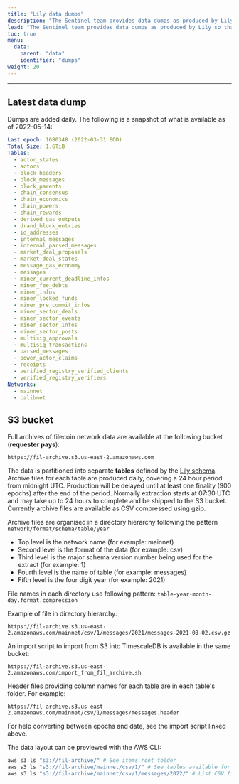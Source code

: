 ```yaml
---
title: "Lily data dumps"
description: "The Sentinel team provides data dumps as produced by Lily so that users do not need to re-process the Filecoin chain (a slow process)."
lead: "The Sentinel team provides data dumps as produced by Lily so that users do not need to re-process the Filecoin chain (a slow process). The dumps can be imported into your database or tooling of choice."
toc: true
menu:
  data:
    parent: "data"
    identifier: "dumps"
weight: 20
---
```


---

## Latest data dump

Dumps are added daily. The following is a snapshot of what is available as of 2022-05-14:

```yaml
Last epoch: 1680348 (2022-03-31 EOD)
Total Size: 1.6TiB
Tables:
  - actor_states
  - actors
  - block_headers
  - block_messages
  - block_parents
  - chain_consensus
  - chain_economics
  - chain_powers
  - chain_rewards
  - derived_gas_outputs
  - drand_block_entries
  - id_addresses
  - internal_messages
  - internal_parsed_messages
  - market_deal_proposals
  - market_deal_states
  - message_gas_economy
  - messages
  - miner_current_deadline_infos
  - miner_fee_debts
  - miner_infos
  - miner_locked_funds
  - miner_pre_commit_infos
  - miner_sector_deals
  - miner_sector_events
  - miner_sector_infos
  - miner_sector_posts
  - multisig_approvals
  - multisig_transactions
  - parsed_messages
  - power_actor_claims
  - receipts
  - verified_registry_verified_clients
  - verified_registry_verifiers
Networks:
  - mainnet
  - calibnet
```

## S3 bucket

Full archives of filecoin network data are available at the following bucket (**requester pays**):

`https://fil-archive.s3.us-east-2.amazonaws.com`

The data is partitioned into separate **tables** defined by the [Lily schema](https://github.com/filecoin-project/lily/tree/master/schemas).
Archive files for each table are produced daily, covering a 24 hour period from midnight UTC. 
Production will be delayed until at least one finality (900 epochs) after the end of the period. 
Normally extraction starts at 07:30 UTC and may take up to 24 hours to complete and be shipped to the S3 bucket. 
Currently archive files are available as CSV compressed using gzip.

Archive files are organised in a directory hierarchy following the pattern `network/format/schema/table/year`

 - Top level is the network name (for example: mainnet)
 - Second level is the format of the data (for example: csv)
 - Third level is the major schema version number being used for the extract (for example: 1)
 - Fourth level is the name of table (for example: messages)
 - Fifth level is the four digit year (for example: 2021)

File names in each directory use following pattern: `table-year-month-day.format.compression`

Example of file in directory hierarchy: 

`https://fil-archive.s3.us-east-2.amazonaws.com/mainnet/csv/1/messages/2021/messages-2021-08-02.csv.gz`

An import script to import from S3 into TimescaleDB is available in the same
bucket: 

`https://fil-archive.s3.us-east-2.amazonaws.com/import_from_fil_archive.sh`


Header files providing column names for each table are in each table's folder. For example:

`https://fil-archive.s3.us-east-2.amazonaws.com/mainnet/csv/1/messages/messages.header`

For help converting between epochs and date, see the import script linked above.

The data layout can be previewed with the AWS CLI:

```sh 
aws s3 ls "s3://fil-archive/" # See items root folder
aws s3 ls "s3://fil-archive/mainnet/csv/1/" # See tables available for schema version 1
aws s3 ls "s3://fil-archive/mainnet/csv/1/messages/2022/" # List CSV files for messages table in 2022.
```
